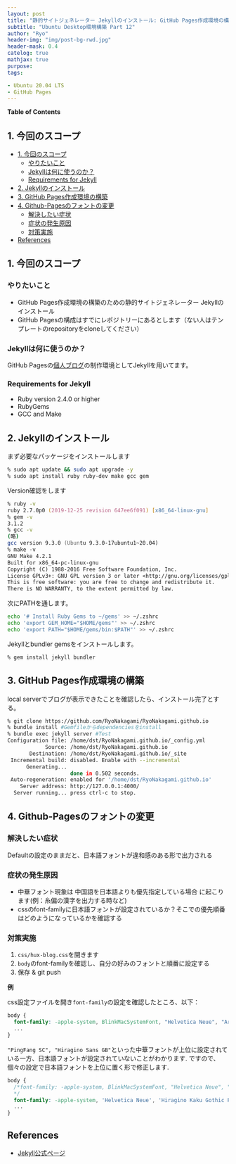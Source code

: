 ```yaml
---
layout: post
title: "静的サイトジェネレーター Jekyllのインストール: GitHub Pages作成環境の構築"
subtitle: "Ubuntu Desktop環境構築 Part 12"
author: "Ryo"
header-img: "img/post-bg-rwd.jpg"
header-mask: 0.4
catelog: true
mathjax: true
purpose: 
tags:

- Ubuntu 20.04 LTS
- GitHub Pages
---
```


<!-- Global site tag (gtag.js) - Google Analytics -->
<script async src="https://www.googletagmanager.com/gtag/js?id=G-LVL413SV09"></script>
<script>
  window.dataLayer = window.dataLayer || [];
  function gtag(){dataLayer.push(arguments);}
  gtag('js', new Date());

  gtag('config', 'G-LVL413SV09');
</script>

**Table of Contents**
<!-- START doctoc generated TOC please keep comment here to allow auto update -->
<!-- DON'T EDIT THIS SECTION, INSTEAD RE-RUN doctoc TO UPDATE -->
## 1. 今回のスコープ

- [1. 今回のスコープ](#1-%E4%BB%8A%E5%9B%9E%E3%81%AE%E3%82%B9%E3%82%B3%E3%83%BC%E3%83%97)
  - [やりたいこと](#%E3%82%84%E3%82%8A%E3%81%9F%E3%81%84%E3%81%93%E3%81%A8)
  - [Jekyllは何に使うのか？](#jekyll%E3%81%AF%E4%BD%95%E3%81%AB%E4%BD%BF%E3%81%86%E3%81%AE%E3%81%8B)
  - [Requirements for Jekyll](#requirements-for-jekyll)
- [2. Jekyllのインストール](#2-jekyll%E3%81%AE%E3%82%A4%E3%83%B3%E3%82%B9%E3%83%88%E3%83%BC%E3%83%AB)
- [3. GitHub Pages作成環境の構築](#3-github-pages%E4%BD%9C%E6%88%90%E7%92%B0%E5%A2%83%E3%81%AE%E6%A7%8B%E7%AF%89)
- [4. Github-Pagesのフォントの変更](#4-github-pages%E3%81%AE%E3%83%95%E3%82%A9%E3%83%B3%E3%83%88%E3%81%AE%E5%A4%89%E6%9B%B4)
  - [解決したい症状](#%E8%A7%A3%E6%B1%BA%E3%81%97%E3%81%9F%E3%81%84%E7%97%87%E7%8A%B6)
  - [症状の発生原因](#%E7%97%87%E7%8A%B6%E3%81%AE%E7%99%BA%E7%94%9F%E5%8E%9F%E5%9B%A0)
  - [対策実施](#%E5%AF%BE%E7%AD%96%E5%AE%9F%E6%96%BD)
- [References](#references)

<!-- END doctoc generated TOC please keep comment here to allow auto update -->
## 1. 今回のスコープ
### やりたいこと

- GitHub Pages作成環境の構築のための静的サイトジェネレーター Jekyllのインストール
- GitHub Pagesの構成はすでにレポジトリーにあるとします（ない人はテンプレートのrepositoryをcloneしてください）

### Jekyllは何に使うのか？

GitHub Pagesの[個人ブログ](https://ryonakagami.github.io/)の制作環境としてJekyllを用いてます。

### Requirements for Jekyll

- Ruby version 2.4.0 or higher
- RubyGems
- GCC and Make

## 2. Jekyllのインストール

まず必要なパッケージをインストールします

```zsh
% sudo apt update && sudo apt upgrade -y
% sudo apt install ruby ruby-dev make gcc gem
```

Version確認をします

```zsh
% ruby -v
ruby 2.7.0p0 (2019-12-25 revision 647ee6f091) [x86_64-linux-gnu]
% gem -v
3.1.2
% gcc -v
(略)
gcc version 9.3.0 (Ubuntu 9.3.0-17ubuntu1~20.04) 
% make -v
GNU Make 4.2.1
Built for x86_64-pc-linux-gnu
Copyright (C) 1988-2016 Free Software Foundation, Inc.
License GPLv3+: GNU GPL version 3 or later <http://gnu.org/licenses/gpl.html>
This is free software: you are free to change and redistribute it.
There is NO WARRANTY, to the extent permitted by law.
```

次にPATHを通します。

```zsh
echo '# Install Ruby Gems to ~/gems' >> ~/.zshrc
echo 'export GEM_HOME="$HOME/gems"' >> ~/.zshrc
echo 'export PATH="$HOME/gems/bin:$PATH"' >> ~/.zshrc
```

Jekyllとbundler gemsをインストールします。

```
% gem install jekyll bundler
```

## 3. GitHub Pages作成環境の構築

local serverでブログが表示できたことを確認したら、インストール完了とする。

```zsh
% git clone https://github.com/RyoNakagami/RyoNakagami.github.io
% bundle install #Gemfileからdependenciesをinstall
% bundle exec jekyll server #Test
Configuration file: /home/dst/RyoNakagami.github.io/_config.yml
            Source: /home/dst/RyoNakagami.github.io
       Destination: /home/dst/RyoNakagami.github.io/_site
 Incremental build: disabled. Enable with --incremental
      Generating... 
                    done in 0.502 seconds.
 Auto-regeneration: enabled for '/home/dst/RyoNakagami.github.io'
    Server address: http://127.0.0.1:4000/
  Server running... press ctrl-c to stop.
```



## 4. Github-Pagesのフォントの変更
### 解決したい症状

Defaultの設定のままだと、日本語フォントが違和感のある形で出力される

### 症状の発生原因

- 中華フォント現象は 中国語を日本語よりも優先指定している場合 に起こります(例：糸偏の漢字を出力する時など)
- cssのfont-familyに日本語フォントが設定されているか？そこでの優先順番はどのようになっているかを確認する

### 対策実施

1. `css/hux-blog.css`を開きます
2. `body`のfont-familyを確認し、自分の好みのフォントと順番に設定する
3. 保存 & git push

**例**

css設定ファイルを開き`font-family`の設定を確認したところ、以下：

```css
body {
  font-family: -apple-system, BlinkMacSystemFont, "Helvetica Neue", "Arial", "PingFang SC", "Hiragino Sans GB", "STHeiti", "Microsoft YaHei", "Microsoft JhengHei", "Source Han Sans SC", "Noto Sans CJK SC", "Source Han Sans CN", "Noto Sans SC", "Source Han Sans TC", "Noto Sans CJK TC", "WenQuanYi Micro Hei", SimSun, sans-serif;
  ...
}
```

`"PingFang SC", "Hiragino Sans GB"`といった中華フォントが上位に設定されている一方、日本語フォントが設定されていないことがわかります. 
ですので、個々の設定で日本語フォントを上位に置く形で修正します.

```css
body {
  /*font-family: -apple-system, BlinkMacSystemFont, "Helvetica Neue", "Arial", "PingFang SC", "Hiragino Sans GB", "STHeiti", "Microsoft YaHei", "Microsoft JhengHei", "Source Han Sans SC", "Noto Sans CJK SC", "Source Han Sans CN", "Noto Sans SC", "Source Han Sans TC", "Noto Sans CJK TC", "WenQuanYi Micro Hei", SimSun, sans-serif;
  */
  font-family: -apple-system, 'Helvetica Neue', 'Hiragino Kaku Gothic ProN', 'ヒラギノ角ゴ ProN W3', Meiryo, メイリオ, Osaka, 'MS PGothic', arial, helvetica, sans-serif;
  ...
}
```


## References

- [Jekyll公式ページ](https://jekyllrb.com/docs/)
